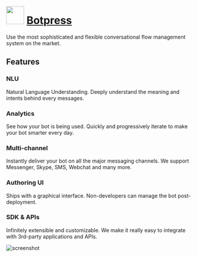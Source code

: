 ﻿# <img src="https://cdn.jsdelivr.net/gh/chtof/chocolatey-packages/automatic/botpress/botpress.png" width="48" height="48"/> [Botpress](https://chocolatey.org/packages/botpress)

Use the most sophisticated and flexible conversational flow management system on the market.

## Features

### NLU

Natural Language Understanding.
Deeply understand the meaning and intents behind every messages.

### Analytics

See how your bot is being used.
Quickly and progressively iterate to make your bot smarter every day.

### Multi-channel

Instantly deliver your bot on all the major messaging channels. We support Messenger, Skype, SMS, Webchat and many more.

### Authoring UI

Ships with a graphical interface.
Non-developers can manage the bot post-deployment.

### SDK & APIs

Infinitely extensible and customizable.
We make it really easy to integrate with 3rd-party applications and APIs.

![screenshot](https://cdn.jsdelivr.net/gh/chtof/chocolatey-packages/automatic/botpress/screenshot.png)